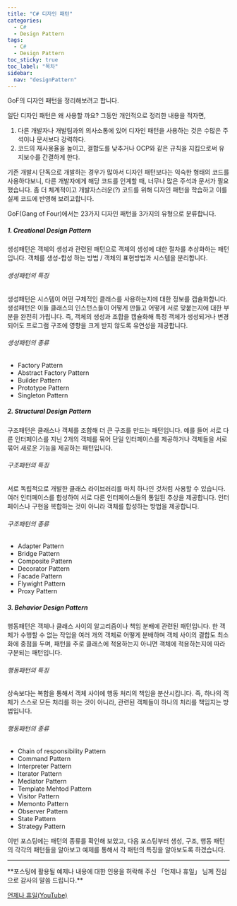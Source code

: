 ```yaml
---
title: "C# 디자인 패턴"
categories:
  - C# 
  - Design Pattern
tags:
  - C#
  - Design Pattern
toc_sticky: true
toc_label: "목차"
sidebar:
  nav: "designPattern"
---
```

GoF의 디자인 패턴을 정리해보려고 합니다. 

일단 디자인 패턴은 왜 사용할 까요? 그동안 개인적으로 정리한 내용을 적자면,
1. 다른 개발자나 개발팀과의 의사소통에 있어 디자인 패턴을 사용하는 것은 수많은 주석이나 문서보다 강력하다.
2. 코드의 재사용율을 높이고, 결합도를 낮추거나 OCP와 같은 규칙을 지킵으로써 유지보수를 간결하게 한다.
  
기존 개발시 단독으로 개발하는 경우가 많아서 디자인 패턴보다는 익숙한 형태의 코드를 사용하다보니, 다른 개발자에게 해당 코드를 인계할 때, 너무나 많은 주석과 문서가 필요했습니다.
좀 더 체계적이고 개발자스러운(?) 코드를 위해 디자인 패턴을 학습하고 이를 실제 코드에 반영해 보려고합니다.

GoF(Gang of Four)에서는 23가지 디자인 패턴을 3가지의 유형으로 분류합니다. 

##### 1. Creational Design Pattern
생성패턴은 객체의 생성과 관련된 패턴으로 객체의 생성에 대한 절차를 추상화하는 패턴입니다.
객체를 생성-합성 하는 방법 / 객체의 표현방법과 시스템을 분리합니다.
  
###### 생성패턴의 특징
생성패턴은 시스템이 어떤 구체적인 클래스를 사용하는지에 대한 정보를 캡슐화합니다.
생성패턴은 이들 클래스의 인스턴스들이 어떻게 만들고 어떻게 서로 맞붙는지에 대한 부분을 완전히 가립니다.
즉, 객체의 생성과 조합을 캡슐화해 특정 객체가 생성되거나 변경되어도 프로그램 구조에 영향을 크게 받지 않도록 유연성을 제공합니다.
  
###### 생성패턴의 종류
- Factory Pattern
- Abstract Factory Pattern
- Builder Pattern
- Prototype Pattern
- Singleton Pattern
  

##### 2. Structural Design Pattern
구조패턴은 클래스나 객체를 조합해 더 큰 구조를 만드는 패턴입니다.
예를 들어 서로 다른 인터페이스를 지닌 2개의 객체를 묶어 단일 인터페이스를 제공하거나 객체들을 서로 묶어 새로운 기능을 제공하는 패턴입니다.
  
###### 구조패턴의 특징
서로 독립적으로 개발한 클래스 라이브러리를 마치 하나인 것처럼 사용할 수 있습니다.
여러 인터페이스를 합성하여 서로 다른 인터페이스들의 통일된 추상을 제공합니다.
인터페이스나 구현을 복합하는 것이 아니라 객체를 합성하는 방법을 제공합니다.
  
###### 구조패턴의 종류
- Adapter Pattern
- Bridge Pattern
- Composite Pattern
- Decorator Pattern
- Facade Pattern
- Flywight Pattern
- Proxy Pattern
  

##### 3. Behavior Design Pattern
행동패턴은 객체나 클래스 사이의 알고리즘이나 책임 분배에 관련된 패턴입니다.
한 객체가 수행할 수 없는 작업을 여러 개의 객체로 어떻게 분배하며 객체 사이의 결합도 최소화에 중점을 두며,
패턴을 주로 클래스에 적용하는지 아니면 객체에 적용하는지에 따라 구분되는 패턴입니다.
  
###### 행동패턴의 특징
상속보다는 복합을 통해서 객체 사이에 행동 처리의 책임을 분산시킵니다.
즉, 하나의 객체가 스스로 모든 처리를 하는 것이 아니라, 관련된 객체들이 하나의 처리를 책임지는 방법입니다.
  
###### 행동패턴의 종류
- Chain of responsibility Pattern
- Command Pattern
- Interpreter Pattern
- Iterator Pattern
- Mediator Pattern
- Template Mehtod Pattern
- Visitor Pattern
- Memonto Pattern
- Observer Pattern
- State Pattern
- Strategy Pattern
  
  
이번 포스팅에는 패턴의 종류를 확인해 보았고, 다음 포스팅부터 생성, 구조, 행동 패턴의 각각의 패턴들을 알아보고 예제를 통해서 각 패턴의 특징을 알아보도록 하겠습니다.

<hr/>
**포스팅에 활용될 예제나 내용에 대한 인용을 허락해 주신 「언제나 휴일」 님께 진심으로 감사의 말씀 드립니다.**

[언제나 휴일(YouTube)](https://www.youtube.com/channel/UCudvMbbxHnAdPlM1sa-VHxQ)